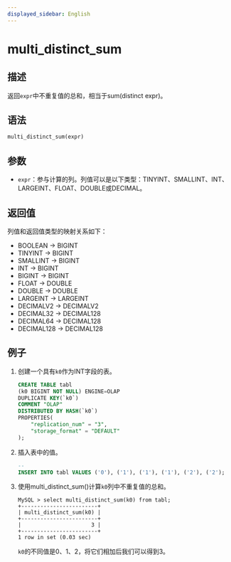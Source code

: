 ```yaml
---
displayed_sidebar: English
---
```


# multi_distinct_sum

## 描述

返回`expr`中不重复值的总和，相当于sum(distinct expr)。

## 语法

```Haskell
multi_distinct_sum(expr)
```

## 参数

- `expr`：参与计算的列。列值可以是以下类型：TINYINT、SMALLINT、INT、LARGEINT、FLOAT、DOUBLE或DECIMAL。

## 返回值

列值和返回值类型的映射关系如下：

- BOOLEAN -> BIGINT
- TINYINT -> BIGINT
- SMALLINT -> BIGINT
- INT -> BIGINT
- BIGINT -> BIGINT
- FLOAT -> DOUBLE
- DOUBLE -> DOUBLE
- LARGEINT -> LARGEINT
- DECIMALV2 -> DECIMALV2
- DECIMAL32 -> DECIMAL128
- DECIMAL64 -> DECIMAL128
- DECIMAL128 -> DECIMAL128

## 例子

1. 创建一个具有`k0`作为INT字段的表。

    ```sql
    CREATE TABLE tabl
    (k0 BIGINT NOT NULL) ENGINE=OLAP
    DUPLICATE KEY(`k0`)
    COMMENT "OLAP"
    DISTRIBUTED BY HASH(`k0`)
    PROPERTIES(
        "replication_num" = "3",
        "storage_format" = "DEFAULT"
    );
    ```

2. 插入表中的值。

    ```sql
    -- 
    INSERT INTO tabl VALUES ('0'), ('1'), ('1'), ('1'), ('2'), ('2');
    ```

3. 使用multi_distinct_sum()计算`k0`列中不重复值的总和。

    ```plain text
    MySQL > select multi_distinct_sum(k0) from tabl;
    +------------------------+
    | multi_distinct_sum(k0) |
    +------------------------+
    |                      3 |
    +------------------------+
    1 row in set (0.03 sec)
    ```

    `k0`的不同值是0、1、2，将它们相加后我们可以得到3。